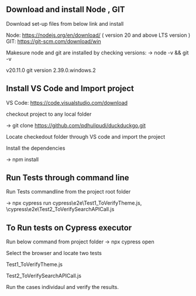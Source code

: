 Download and install Node , GIT
--------
Download set-up files from below link and install

Node: https://nodejs.org/en/download/ ( version 20 and above LTS version )
GIT: https://git-scm.com/download/win

Makesure node and git are installed by checking versions: 
-> node -v && git -v

v20.11.0
git version 2.39.0.windows.2

Install VS Code and Import project
------

VS Code: https://code.visualstudio.com/download

checkout project to any local folder

-> git clone https://github.com/pdhulipudi/duckduckgo.git

Locate checkedout folder through VS code and import the project

Install the dependencies

-> npm install

Run Tests through command line
--------

Run Tests commandline from the project root folder

-> npx cypress run cypress\e2e\Test1_ToVerifyTheme.js, \cypress\e2e\Test2_ToVerifySearchAPICall.js



To Run tests on Cypress executor
-------

Run below command from project folder
-> npx cypress open

Select the browser and locate two tests 

Test1_ToVerifyTheme.js

Test2_ToVerifySearchAPICall.js

Run the cases individaul and verify the results.


